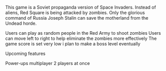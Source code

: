 This game is a Soviet propaganda version of Space Invaders. Instead of aliens, Red Square is being attacked by zombies. Only the glorious command of Russia Joseph Stalin can save the motherland from the Undead horde.

Users can play as random people in the Red Army to shoot zombies
Users can move left to right to help eliminate the zombies more effectively 
The game score is set very low i plan to make a boss level eventually

Upcoming features

Power-ups 
multiplayer
2 players at once
